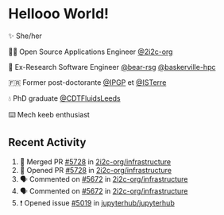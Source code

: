 # Hellooo World!

✨ She/her

👩‍💻 Open Source Applications Engineer [@2i2c-org](https://2i2c.org/)

🐻 Ex-Research Software Engineer [@bear-rsg](https://github.com/bear-rsg) [@baskerville-hpc](https://github.com/baskerville-hpc) 

🇫🇷 Former post-doctorante [@IPGP](https://github.com/IPGP) et [@ISTerre](https://www.isterre.fr/) 

💧 PhD graduate [@CDTFluidsLeeds](https://fluid-dynamics.leeds.ac.uk/) 

⌨️ Mech keeb enthusiast 

## Recent Activity 

<!--START_SECTION:activity-->
1. 🎉 Merged PR [#5728](https://github.com/2i2c-org/infrastructure/pull/5728) in [2i2c-org/infrastructure](https://github.com/2i2c-org/infrastructure)
2. 💪 Opened PR [#5728](https://github.com/2i2c-org/infrastructure/pull/5728) in [2i2c-org/infrastructure](https://github.com/2i2c-org/infrastructure)
3. 🗣 Commented on [#5672](https://github.com/2i2c-org/infrastructure/issues/5672#issuecomment-2725265338) in [2i2c-org/infrastructure](https://github.com/2i2c-org/infrastructure)
4. 🗣 Commented on [#5672](https://github.com/2i2c-org/infrastructure/issues/5672#issuecomment-2721770381) in [2i2c-org/infrastructure](https://github.com/2i2c-org/infrastructure)
5. ❗ Opened issue [#5019](https://github.com/jupyterhub/jupyterhub/issues/5019) in [jupyterhub/jupyterhub](https://github.com/jupyterhub/jupyterhub)
<!--END_SECTION:activity-->
